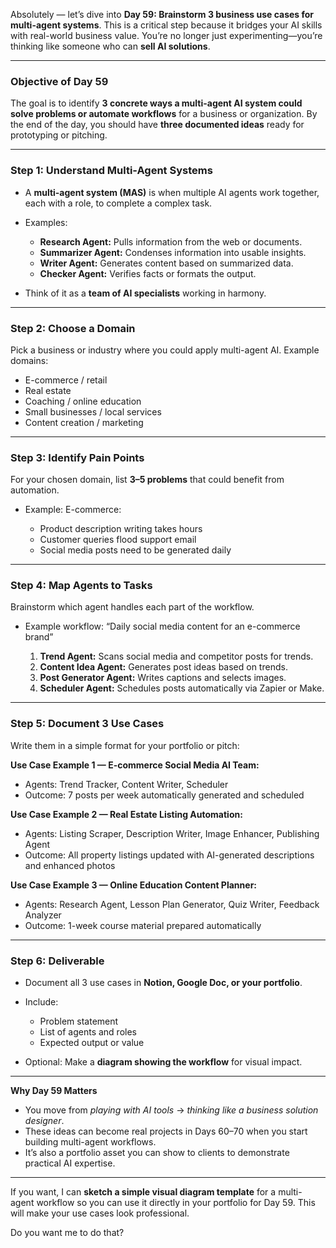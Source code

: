 Absolutely — let’s dive into **Day 59: Brainstorm 3 business use cases for multi-agent systems**. This is a critical step because it bridges your AI skills with real-world business value. You’re no longer just experimenting—you’re thinking like someone who can **sell AI solutions**.

---

### **Objective of Day 59**

The goal is to identify **3 concrete ways a multi-agent AI system could solve problems or automate workflows** for a business or organization. By the end of the day, you should have **three documented ideas** ready for prototyping or pitching.

---

### **Step 1: Understand Multi-Agent Systems**

* A **multi-agent system (MAS)** is when multiple AI agents work together, each with a role, to complete a complex task.
* Examples:

  * **Research Agent:** Pulls information from the web or documents.
  * **Summarizer Agent:** Condenses information into usable insights.
  * **Writer Agent:** Generates content based on summarized data.
  * **Checker Agent:** Verifies facts or formats the output.
* Think of it as a **team of AI specialists** working in harmony.

---

### **Step 2: Choose a Domain**

Pick a business or industry where you could apply multi-agent AI. Example domains:

* E-commerce / retail
* Real estate
* Coaching / online education
* Small businesses / local services
* Content creation / marketing

---

### **Step 3: Identify Pain Points**

For your chosen domain, list **3–5 problems** that could benefit from automation.

* Example: E-commerce:

  * Product description writing takes hours
  * Customer queries flood support email
  * Social media posts need to be generated daily

---

### **Step 4: Map Agents to Tasks**

Brainstorm which agent handles each part of the workflow.

* Example workflow: “Daily social media content for an e-commerce brand”

  1. **Trend Agent:** Scans social media and competitor posts for trends.
  2. **Content Idea Agent:** Generates post ideas based on trends.
  3. **Post Generator Agent:** Writes captions and selects images.
  4. **Scheduler Agent:** Schedules posts automatically via Zapier or Make.

---

### **Step 5: Document 3 Use Cases**

Write them in a simple format for your portfolio or pitch:

**Use Case Example 1 — E-commerce Social Media AI Team:**

* Agents: Trend Tracker, Content Writer, Scheduler
* Outcome: 7 posts per week automatically generated and scheduled

**Use Case Example 2 — Real Estate Listing Automation:**

* Agents: Listing Scraper, Description Writer, Image Enhancer, Publishing Agent
* Outcome: All property listings updated with AI-generated descriptions and enhanced photos

**Use Case Example 3 — Online Education Content Planner:**

* Agents: Research Agent, Lesson Plan Generator, Quiz Writer, Feedback Analyzer
* Outcome: 1-week course material prepared automatically

---

### **Step 6: Deliverable**

* Document all 3 use cases in **Notion, Google Doc, or your portfolio**.
* Include:

  * Problem statement
  * List of agents and roles
  * Expected output or value
* Optional: Make a **diagram showing the workflow** for visual impact.

---

**Why Day 59 Matters**

* You move from *playing with AI tools* → *thinking like a business solution designer*.
* These ideas can become real projects in Days 60–70 when you start building multi-agent workflows.
* It’s also a portfolio asset you can show to clients to demonstrate practical AI expertise.

---

If you want, I can **sketch a simple visual diagram template** for a multi-agent workflow so you can use it directly in your portfolio for Day 59. This will make your use cases look professional.

Do you want me to do that?
